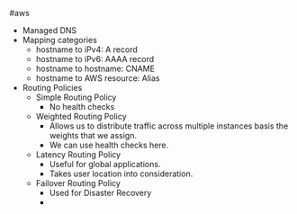 #aws 

* Managed DNS
* Mapping categories
	* hostname to iPv4: A record
	* hostname to iPv6: AAAA record
	* hostname to hostname: CNAME
	* hostname to AWS resource: Alias
* Routing Policies
	* Simple Routing Policy
		* No health checks
	* Weighted Routing Policy
		* Allows us to distribute traffic across multiple instances basis the weights that we assign.
		* We can use health checks here.
	* Latency Routing Policy
		* Useful for global applications.
		* Takes user location into consideration.
	* Failover Routing Policy
		* Used for Disaster Recovery
		* 

